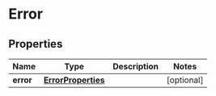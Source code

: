

# Error

## Properties

Name | Type | Description | Notes
------------ | ------------- | ------------- | -------------
**error** | [**ErrorProperties**](ErrorProperties.md) |  |  [optional]



